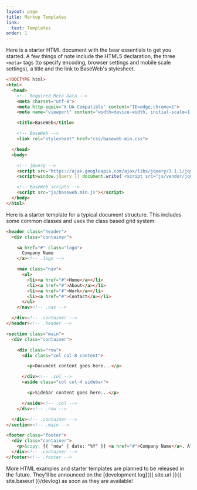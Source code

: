 ```yaml
---
layout: page
title: Markup Templates
link:
  text: Templates
order: 1
---
```


Here is a starter HTML document with the bear essentials to get you started. A few things of note include the HTML5 declaration, the three `<meta>` tags (to specify encoding, browser settings and mobile scale settings), a title and the link to BaseWeb's stylesheet.

```html
<!DOCTYPE html>
<html>
  <head>
    <!-- Required Meta Data -->
    <meta charset="utf-8">
    <meta http-equiv="X-UA-Compatible" content="IE=edge,chrome=1">
    <meta name="viewport" content="width=device-width, initial-scale=1, shrink-to-fit=no">

    <title>BaseWeb</title>

    <!-- BaseWeb -->
    <link rel="stylesheet" href="css/baseweb.min.css">

  </head>
  <body>

    <!-- jQuery -->
    <script src="https://ajax.googleapis.com/ajax/libs/jquery/3.1.1/jquery.min.js"></script>
    <script>window.jQuery || document.write('<script src="js/vendor/jquery.min.js"><\/script>')</script>

    <!-- BaseWeb scripts -->
    <script src="js/baseweb.min.js"></script>
  </body>
</html>
```

Here is a starter template for a typical document structure. This includes some common classes and uses the class based grid system:

```html
<header class="header">
  <div class="container">

    <a href="#" class="logo">
      Company Name
    </a><!-- .logo -->

    <nav class="nav">
      <ul>
        <li><a href="#">Home</a></li>
        <li><a href="#">About</a></li>
        <li><a href="#">Work</a></li>
        <li><a href="#">Contact</a></li>
      </ul>
    </nav><!-- .nav -->

  </div><!-- .container -->
</header><!-- .header -->

<section class="main">
  <div class="container">

    <div class="row">
      <div class="col col-8 content">

        <p>Document content goes here...</p>

      </div><!-- .col -->
      <aside class="col col-4 sidebar">

        <p>Sidebar content goes here...</p>

      </aside><!-- .col -->
    </div><!-- .row -->

  </div><!-- .container -->
</section><!-- .main -->

<footer class="footer">
  <div class="container">
    <p>&copy; {{ 'now' | date: "%Y" }} <a href="#">Company Name</a>. All rights reserved.</p>
  </div><!-- .container -->
</footer><!-- .footer -->
```

<div class="notice info" markdown="1">
More HTML examples and starter templates are planned to be released in the future. They'll be announced on the [development log]({{ site.url }}{{ site.baseurl }}/devlog) as soon as they are available!
</div>
